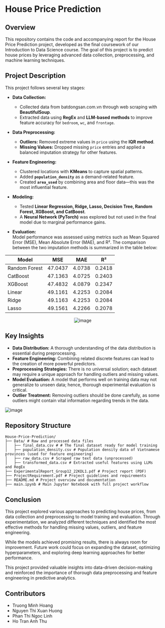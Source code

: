# House Price Prediction

## Overview

This repository contains the code and accompanying report for the House Price Prediction project, developed as the final coursework of our Introduction to Data Science course. The goal of this project is to predict house prices by leveraging advanced data collection, preprocessing, and machine learning techniques.

## Project Description  

This project follows several key stages:  

- **Data Collection:**
  - Collected data from batdongsan.com.vn through web scraping with **BeautifulSoup**.
  - Extracted data using **RegEx** and **LLM-based methods** to improve feature accuracy for `bedroom`, `wc`, and `frontage`.  

- **Data Preprocessing:**  
  - **Outliers:** Removed extreme values in `price` using the **IQR method**.  
  - **Missing Values:** Dropped missing `price` entries and applied a balanced imputation strategy for other features.  

- **Feature Engineering:**  
  - Clustered locations with **KMeans** to capture spatial patterns.  
  - Added **`population_density`** as a demand-related feature.  
  - Created **`area_used`** by combining area and floor data—this was the most influential feature.  

- **Modeling:**  
  - Tested **Linear Regression, Ridge, Lasso, Decision Tree, Random Forest, XGBoost, and CatBoost**.  
  - A **Neural Network (PyTorch)** was explored but not used in the final model due to marginal performance gains.  

- **Evaluation:**  
  Model performance was assessed using metrics such as Mean Squared Error (MSE), Mean Absolute Error (MAE), and R². The comparison between the two imputation methods is summarized in the table below:

<div align="center">

| Model         | MSE      | MAE      | R²      |
|--------------|----------|----------|----------|
| Random Forest | 47.0437  | 4.0738   | 0.2418   |
| CatBoost     | 47.1363  | 4.0725   | 0.2403   |
| XGBoost      | 47.4832  | 4.0879   | 0.2347   |
| Linear       | 49.1161  | 4.2253   | 0.2084   |
| Ridge        | 49.1163  | 4.2253   | 0.2084   |
| Lasso        | 49.1561  | 4.2266   | 0.2078   |

</div>

<p align="center">
  <img src="https://github.com/user-attachments/assets/014255b6-a9d3-4759-8d14-3e36d96abaf8" alt="image">
</p>

## Key Insights

- **Data Distribution:** A thorough understanding of the data distribution is essential during preprocessing.
- **Feature Engineering:** Combining related discrete features can lead to the creation of more powerful predictors.
- **Preprocessing Strategies:** There is no universal solution; each dataset may require a unique approach for handling outliers and missing values.
- **Model Evaluation:** A model that performs well on training data may not generalize to unseen data; hence, thorough experimental evaluation is critical.
- **Outlier Treatment:** Removing outliers should be done carefully, as some outliers might contain vital information regarding trends in the data.

![image](https://github.com/user-attachments/assets/64fb3516-d5c1-4a4c-8d29-f424190511e0)

## Repository Structure
```
House-Price-Prediction/
├── Data/ # Raw and processed data files 
│   ├── final_data.csv # # The final dataset ready for model training
│   ├── population_density.csv # Population density data of Vietnamese provinces (used for feature engineering)
│   ├── raw_data.csv # Scraped raw text data (unprocessed)
│   ├── transformed_data.csv # Extracted useful features using LLMs and RegEx
├── ExperimentalReport_Group12_22KDL1.pdf # Project report (PDF) 
├── ProjectRequirement.pdf # Project guidelines and requirements
├── README.md # Project overview and documentation
├── main.ipynb # Main Jupyter Notebook with full project workflow
```

## Conclusion

This project explored various approaches to predicting house prices, from data collection and preprocessing to model training and evaluation. Through experimentation, we analyzed different techniques and identified the most effective methods for handling missing values, outliers, and feature engineering.  

While the models achieved promising results, there is always room for improvement. Future work could focus on expanding the dataset, optimizing hyperparameters, and exploring deep learning approaches for better performance.  

This project provided valuable insights into data-driven decision-making and reinforced the importance of thorough data preprocessing and feature engineering in predictive analytics.  

## Contributors

- Truong Minh Hoang
- Nguyen Thi Xuan Huong
- Phan Thi Ngoc Linh
- Ho Tran Anh Thu
